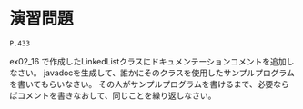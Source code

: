 
演習問題
========

`P.433`

ex02_16 で作成したLinkedListクラスにドキュメンテーションコメントを追加しなさい。
javadocを生成して、誰かにそのクラスを使用したサンプルプログラムを書いてもらいなさい。
その人がサンプルプログラムを書けるまで、必要ならばコメントを書きなおして、同じことを繰り返しなさい。



